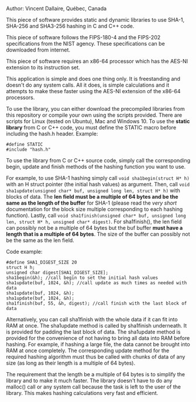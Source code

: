 Author: Vincent Dallaire, Québec, Canada

This piece of software provides static and dynamic libraries to use SHA-1, SHA-256 and SHA3-256 hashing in C and C++ code.

This piece of software follows the FIPS-180-4 and the FIPS-202 specifications from the NIST agency. These specifications can be downloaded from internet.

This piece of software requires an x86-64 processor which has the AES-NI extension to its instruction set.

This application is simple and does one thing only. It is freestanding and doesn't do any system calls. All it does, is simple calculations and it attempts to make these faster using the AES-NI extension of the x86-64 processors.

To use the library, you can either download the precompiled libraries from this repository or compile your own using the scripts provided. There are scripts for Linux (tested on Ubuntu), Mac and Windows 10. To use the **static library** from C or C++ code, you must define the STATIC macro before including the hash.h header.
Example:
```
#define STATIC
#include "hash.h"
```

To use the library from C or C++ source code, simply call the corresponding begin, update and finish methods of the hashing function you want to use. 

For example, to use SHA-1 hashing simply call ```void sha1begin(struct H* h)``` with an H struct pointer (the initial hash values) as argument. Then, call ```void sha1update(unsigned char* buf, unsigned long len, struct H* h)``` with blocks of data. The **len field must be a multiple of 64 bytes and be the same as the length of the buffer** for SHA-1 (please read the *very short* documentation for the block size multiple corresponding to each hashing function). Lastly, call ```void sha1finish(unsigned char* buf, unsigned long len, struct H* h, unsigned char* digest)```. For sha1finish(), the len field can possibly not be a multiple of 64 bytes but the buf buffer **must have a length that is a multiple of 64 bytes**. The size of the buffer can possibly not be the same as the len field.

Code example:
```
#define SHA1_DIGEST_SIZE 20
struct H h;
unsigned char digest[SHA1_DIGEST_SIZE];
sha1begin(&h); //call begin to set the initial hash values
sha1update(buf, 1024, &h); //call update as much times as needed with data
sha1update(buf, 1024, &h);
sha1update(buf, 1024, &h);
sha1finish(buf, 55, &h, digest); //call finish with the last block of data
```
Alternatively, you can call sha1finish with the whole data if it can fit into RAM at once. The sha1update method is called by sha1finish underneath. It is provided for padding the last block of data. The sha1update method is provided for the convenience of not having to bring all data into RAM before hashing. For example, if hashing a large file, the data cannot be brought into RAM at once completely. The corresponding update method for the required hashing algorithm must thus be called with chunks of data of any size (as long as their length is a multiple of 64 bytes). 

The requirement that the length be a multiple of 64 bytes is to simplify the library and to make it much faster. The library doesn't have to do any malloc() call or any system call because the task is left to the user of the library. This makes hashing calculations very fast and efficient.